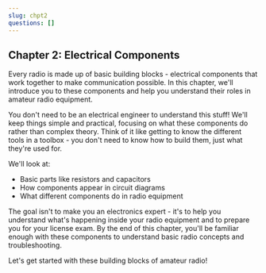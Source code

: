 ```yaml
---
slug: chpt2
questions: []
---
```


## Chapter 2: Electrical Components

Every radio is made up of basic building blocks - electrical components that work together to make communication possible. In this chapter, we'll introduce you to these components and help you understand their roles in amateur radio equipment.

You don't need to be an electrical engineer to understand this stuff! We'll keep things simple and practical, focusing on what these components do rather than complex theory. Think of it like getting to know the different tools in a toolbox - you don't need to know how to build them, just what they're used for.

We'll look at:
- Basic parts like resistors and capacitors
- How components appear in circuit diagrams
- What different components do in radio equipment

The goal isn't to make you an electronics expert - it's to help you understand what's happening inside your radio equipment and to prepare you for your license exam. By the end of this chapter, you'll be familiar enough with these components to understand basic radio concepts and troubleshooting.

Let's get started with these building blocks of amateur radio!
